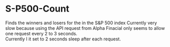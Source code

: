 # S-P500-Count
Finds the winners and losers for the in the S&amp;P 500 index
Currently very slow because using the API request from Alpha Finacial only seems to allow one request every 2 to 3 seconds.  
Currently I it set to 2 seconds sleep after each request. 
